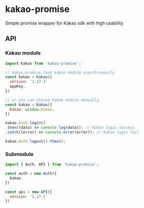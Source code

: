 # kakao-promise
Simple promise wrapper for Kakao sdk with high usability

## API

### Kakao module
``` js
import Kakao from 'kakao-promise';

// kakao-promise load kakao module asynchronously
const kakao = Kakao({
  version: '1.17.1'
  appKey,
})

// or you can choose Kakao module manually.
const kakao = Kakao({
  Kakao: window.Kakao,
})

kakao.Auth.login()
.then((data) => console.log(data)); // Kakao login success
.catch((error) => console.error(error)); // Kakao login fail

kakao.Auth.logout().then();
```



### Submodule 
``` js
import { Auth, API } from 'kakao-promise';

const auth = new Auth({
  Kakao
})

const api = new API({
  version: '1.17.1'
})
```
